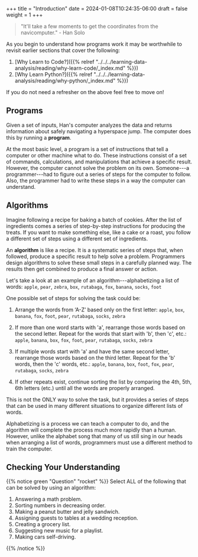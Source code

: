 +++
title = "Introduction"
date = 2024-01-08T10:24:35-06:00
draft = false
weight = 1
+++

   > "It'll take a few moments to get the coordinates from the navicomputer." - Han Solo

As you begin to understand how programs work it may be worthwhile to revisit earlier sections that cover the following:

1. [Why Learn to Code?]({{% relref "../../../learning-data-analysis/reading/why-learn-code/_index.md" %}})
1. [Why Learn Python?]({{% relref "../../../learning-data-analysis/reading/why-python/_index.md" %}})

If you do not need a refresher on the above feel free to move on!

## Programs

Given a set of inputs, Han's computer analyzes the data and returns information about safely navigating a hyperspace jump. The computer does this by running a **program**.

At the most basic level, a program is a set of instructions that tell a computer or other machine what to do. These instructions consist of a set of commands, calculations, and manipulations that achieve a specific result. However, the computer cannot solve the problem on its own. Someone---a programmer---had to figure out a series of steps for the computer to follow. Also, the programmer had to write these steps in a way the computer can understand.

## Algorithms

Imagine following a recipe for baking a batch of cookies. After the list of ingredients comes a series of step-by-step instructions for producing the treats. If you want to make something else, like a cake or a roast, you follow a different set of steps using a different set of ingredients.

An **algorithm** is like a recipe. It is a systematic series of steps that, when followed, produce a specific result to help solve a problem. Programmers design algorithms to solve these small steps in a carefully planned way. The results then get combined to produce a final answer or action.

Let's take a look at an example of an algorithm---alphabetizing a list of words:
`apple`, `pear`, `zebra`, `box`, `rutabaga`, `fox`, `banana`, `socks`, `foot`

One possible set of steps for solving the task could be:
1. Arrange the words from ‘A-Z’ based only on the first letter:
   `apple`, `box`, `banana`, `fox`, `foot`, `pear`, `rutabaga`, `socks`, `zebra`

1. If more than one word starts with 'a', rearrange those words based on the second letter. Repeat for the words that start with 'b', then 'c', etc.:
   `apple`, `banana`, `box`, `fox`, `foot`, `pear`, `rutabaga`, `socks`, `zebra`

1. If multiple words start with 'a' and have the same second letter, rearrange those words based on the third letter. Repeat for the 'b' words, then the 'c' words, etc.:
   `apple`, `banana`, `box`, `foot`, `fox`, `pear`, `rutabaga`, `socks`, `zebra`

1. If other repeats exist, continue sorting the list by comparing the 4th, 5th, 6th letters (etc.) until all the words are properly arranged.

This is not the ONLY way to solve the task, but it provides a series of steps that can be used in many different situations to organize different lists of words.

Alphabetizing is a process we can teach a computer to do, and the algorithm will complete the process much more rapidly than a human. However, unlike the alphabet song that many of us still sing in our heads when arranging a list of words, programmers must use a different method to train the computer.


## Checking Your Understanding

{{% notice green  "Question" "rocket" %}} 
 Select ALL of the following that can be solved by using an algorithm:
   1. Answering a math problem.
   1. Sorting numbers in decreasing order.
   1. Making a peanut butter and jelly sandwich.
   1. Assigning guests to tables at a wedding reception.
   1. Creating a grocery list.
   1. Suggesting new music for a playlist.
   1. Making cars self-driving.
<!-- ans: any and all of these. they all have steps and processes for completion  -->
{{% /notice %}}

